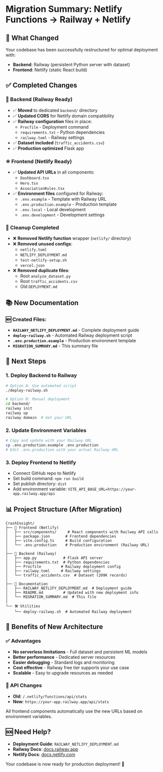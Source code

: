 # Migration Summary: Netlify Functions → Railway + Netlify

## 🎯 What Changed

Your codebase has been successfully restructured for optimal deployment with:
- **Backend**: Railway (persistent Python server with dataset)
- **Frontend**: Netlify (static React build)

## ✅ Completed Changes

### 🐍 Backend (Railway Ready)
- ✅ **Moved** to dedicated `backend/` directory
- ✅ **Updated CORS** for Netlify domain compatibility  
- ✅ **Railway configuration** files in place:
  - `Procfile` - Deployment command
  - `requirements.txt` - Python dependencies
  - `railway.toml` - Railway settings
- ✅ **Dataset included** (`traffic_accidents.csv`)
- ✅ **Production optimized** Flask app

### ⚛️ Frontend (Netlify Ready)
- ✅ **Updated API URLs** in all components:
  - `Dashboard.tsx`
  - `Hero.tsx` 
  - `AssociationRules.tsx`
- ✅ **Environment files** configured for Railway:
  - `.env.example` - Template with Railway URL
  - `.env.production.example` - Production template
  - `.env.local` - Local development
  - `.env.development` - Development settings

### 🧹 Cleanup Completed
- ❌ **Removed Netlify function** wrapper (`netlify/` directory)
- ❌ **Removed unused configs**:
  - `netlify.toml`
  - `NETLIFY_DEPLOYMENT.md`  
  - `test-netlify-setup.sh`
  - `vercel.json`
- ❌ **Removed duplicate files**:
  - Root `analyze_dataset.py`
  - Root `traffic_accidents.csv`
  - Old `DEPLOYMENT.md`

## 📚 New Documentation

### 🆕 Created Files:
- **`RAILWAY_NETLIFY_DEPLOYMENT.md`** - Complete deployment guide
- **`deploy-railway.sh`** - Automated Railway deployment script
- **`.env.production.example`** - Production environment template
- **`MIGRATION_SUMMARY.md`** - This summary file

## 🚀 Next Steps

### 1. Deploy Backend to Railway
```bash
# Option A: Use automated script
./deploy-railway.sh

# Option B: Manual deployment  
cd backend/
railway init
railway up
railway domain  # Get your URL
```

### 2. Update Environment Variables
```bash
# Copy and update with your Railway URL
cp .env.production.example .env.production
# Edit .env.production with your actual Railway URL
```

### 3. Deploy Frontend to Netlify
- Connect GitHub repo to Netlify
- Set build command: `npm run build`
- Set publish directory: `dist` 
- Add environment variable: `VITE_API_BASE_URL=https://your-app.railway.app/api`

## 📊 Project Structure (After Migration)

```
CrashInsight/
├── 📱 Frontend (Netlify)
│   ├── src/components/     # React components with Railway API calls
│   ├── package.json       # Frontend dependencies
│   ├── vite.config.ts     # Build configuration
│   └── .env.production    # Production environment (Railway URL)
│
├── 🐍 Backend (Railway)  
│   ├── app.py            # Flask API server
│   ├── requirements.txt  # Python dependencies
│   ├── Procfile         # Railway deployment config
│   ├── railway.toml     # Railway settings
│   └── traffic_accidents.csv  # Dataset (209K records)
│
├── 📖 Documentation
│   ├── RAILWAY_NETLIFY_DEPLOYMENT.md  # Deployment guide
│   ├── README.md         # Updated with new deployment info
│   └── MIGRATION_SUMMARY.md  # This file
│
└── 🛠️ Utilities
    └── deploy-railway.sh  # Automated Railway deployment
```

## 🎉 Benefits of New Architecture

### ✅ Advantages
- **No serverless limitations** - Full dataset and persistent ML models
- **Better performance** - Dedicated server resources  
- **Easier debugging** - Standard logs and monitoring
- **Cost effective** - Railway free tier supports your use case
- **Scalable** - Easy to upgrade resources as needed

### 🔄 API Changes
- **Old**: `/.netlify/functions/api/stats`  
- **New**: `https://your-app.railway.app/api/stats`

All frontend components automatically use the new URLs based on environment variables.

## 🆘 Need Help?

- **Deployment Guide**: `RAILWAY_NETLIFY_DEPLOYMENT.md`
- **Railway Docs**: [docs.railway.app](https://docs.railway.app)  
- **Netlify Docs**: [docs.netlify.com](https://docs.netlify.com)

Your codebase is now ready for production deployment! 🚀